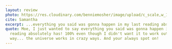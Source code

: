 ```yaml
---
layout: review
photo: https://res.cloudinary.com/benniemosher/image/upload/c_scale,w_1200/v1626834146/moniquemosher.com/aubreynicolephotography-2021/B24A5986_zsem11.jpg
cite: Samantha
excerpt: ...everything you said was gonna happen in my last reading absolutely has!
quote: Moe, I just wanted to say everything you said was gonna happen in my last
  reading absolutely has! 100% even though I didn't want it to work out that
  way... the universe works in crazy ways. And your always spot on!
---
```

